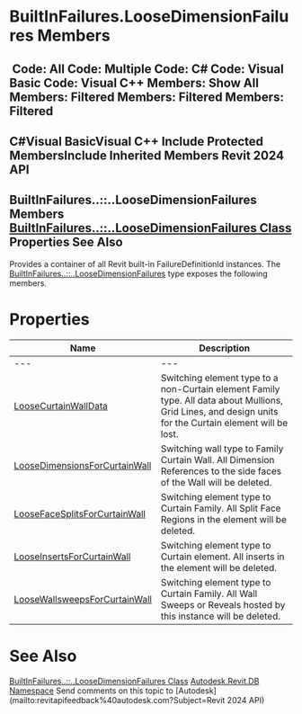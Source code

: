 # BuiltInFailures.LooseDimensionFailures Members

﻿
 Code: All Code: Multiple Code: C# Code: Visual Basic Code: Visual C++  Members: Show All Members: Filtered Members: Filtered Members: Filtered   
---  
C#Visual BasicVisual C++
Include Protected MembersInclude Inherited Members
Revit 2024 API  
---  
BuiltInFailures..::..LooseDimensionFailures Members  
[BuiltInFailures..::..LooseDimensionFailures Class](6e39a26c-cf18-4aa3-9974-e173df435407.md "BuiltInFailures.LooseDimensionFailures Class") Properties See Also  
---  
Provides a container of all Revit built-in FailureDefinitionId instances.
The [BuiltInFailures..::..LooseDimensionFailures](6e39a26c-cf18-4aa3-9974-e173df435407.md "BuiltInFailures.LooseDimensionFailures Class") type exposes the following members.
# Properties
| Name | Description |
| --- | --- |
| --- | --- | --- |
| [LooseCurtainWallData](85c395b2-49bd-573d-8a39-8b5414f8148d.md "LooseCurtainWallData Property") | Switching element type to a non-Curtain element Family type. All data about Mullions, Grid Lines, and design units for the Curtain element will be lost. |
| [LooseDimensionsForCurtainWall](1bd91338-fd0c-c764-e815-12edb180e1d5.md "LooseDimensionsForCurtainWall Property") | Switching wall type to Family Curtain Wall. All Dimension References to the side faces of the Wall will be deleted. |
| [LooseFaceSplitsForCurtainWall](cb38de9a-514d-efa4-fedf-9bcd93234cb6.md "LooseFaceSplitsForCurtainWall Property") | Switching element type to Curtain Family. All Split Face Regions in the element will be deleted. |
| [LooseInsertsForCurtainWall](5f269130-1201-c670-5762-452762dbaf85.md "LooseInsertsForCurtainWall Property") | Switching element type to Curtain element. All inserts in the element will be deleted. |
| [LooseWallsweepsForCurtainWall](1def7289-7eec-6a3b-d569-3553e2340a71.md "LooseWallsweepsForCurtainWall Property") | Switching element type to Curtain Family. All Wall Sweeps or Reveals hosted by this instance will be deleted. |

# See Also
[BuiltInFailures..::..LooseDimensionFailures Class](6e39a26c-cf18-4aa3-9974-e173df435407.md "BuiltInFailures.LooseDimensionFailures Class")
[Autodesk.Revit.DB Namespace](87546ba7-461b-c646-cbb1-2cb8f5bff8b2.md "Autodesk.Revit.DB Namespace")
Send comments on this topic to [Autodesk](mailto:revitapifeedback%40autodesk.com?Subject=Revit 2024 API)